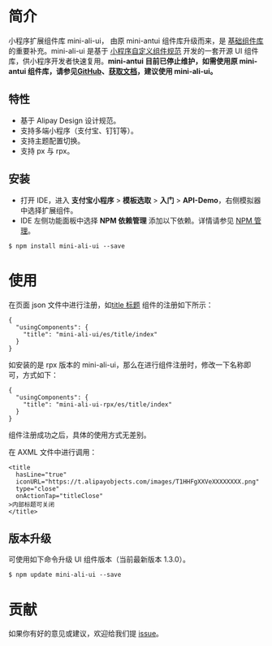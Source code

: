 # 简介

小程序扩展组件库 mini-ali-ui， 由原 mini-antui 组件库升级而来，是 [基础组件库](https://opendocs.alipay.com/mini/component) 的重要补充。mini-ali-ui 是基于 [小程序自定义组件规范](https://opendocs.alipay.com/mini/framework/custom-component-overview) 开发的一套开源 UI 组件库，供小程序开发者快速复用。**mini-antui 目前已停止维护，如需使用原 mini-antui 组件库，请参见**[**GitHub**](https://github.com/ant-mini-program/mini-antui)**、**[**获取文档**](https://gw.alipayobjects.com/os/bmw-prod/7b918fd1-f610-44a0-9cca-dcb6b513b792.pdf)**，建议使用 mini-ali-ui。**

## 特性

- 基于 Alipay Design 设计规范。
- 支持多端小程序（支付宝、钉钉等）。
- 支持主题配置切换。
- 支持 px 与 rpx。

## 安装

- 打开 IDE，进入 **支付宝小程序** > **模板选取** > **入门** > **API-Demo**，右侧模拟器中选择扩展组件。
- IDE 左侧功能面板中选择 **NPM 依赖管理** 添加以下依赖。详情请参见 [NPM 管理](https://opendocs.alipay.com/mini/ide/npm-manage)。

```plain
$ npm install mini-ali-ui --save
```

# 使用

在页面 json 文件中进行注册，如[title 标题](https://opendocs.alipay.com/mini/component-ext/title) 组件的注册如下所示：

```plain
{
  "usingComponents": {
    "title": "mini-ali-ui/es/title/index"
  }
}
```

如安装的是 rpx 版本的 mini-ali-ui，那么在进行组件注册时，修改一下名称即可，方式如下：

```plain
{
  "usingComponents": {
    "title": "mini-ali-ui-rpx/es/title/index"
  }
}
```

组件注册成功之后，具体的使用方式无差别。

在 AXML 文件中进行调用：

```plain
<title
  hasLine="true"
  iconURL="https://t.alipayobjects.com/images/T1HHFgXXVeXXXXXXXX.png"
  type="close"
  onActionTap="titleClose"
>内部标题可关闭
</title>
```

## 版本升级

可使用如下命令升级 UI 组件版本（当前最新版本 1.3.0）。

```plain
$ npm update mini-ali-ui --save
```

# 贡献

如果你有好的意见或建议，欢迎给我们提 [issue](https://github.com/Alibaba-mp/mini-ali-ui/issues)。
